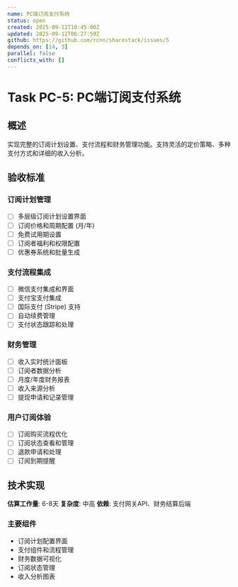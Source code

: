 ```yaml
---
name: PC端订阅支付系统
status: open  
created: 2025-09-12T10:45:00Z
updated: 2025-09-12T06:27:59Z
github: https://github.com/rcnn/sharestack/issues/5
depends_on: [14, 3]
parallel: false
conflicts_with: []
---
```


# Task PC-5: PC端订阅支付系统

## 概述

实现完整的订阅计划设置、支付流程和财务管理功能。支持灵活的定价策略、多种支付方式和详细的收入分析。

## 验收标准

### 订阅计划管理
- [ ] 多层级订阅计划设置界面
- [ ] 订阅价格和周期配置 (月/年)
- [ ] 免费试用期设置
- [ ] 订阅者福利和权限配置
- [ ] 优惠券系统和批量生成

### 支付流程集成
- [ ] 微信支付集成和界面
- [ ] 支付宝支付集成
- [ ] 国际支付 (Stripe) 支持
- [ ] 自动续费管理
- [ ] 支付状态跟踪和处理

### 财务管理  
- [ ] 收入实时统计面板
- [ ] 订阅者数据分析
- [ ] 月度/年度财务报表
- [ ] 收入来源分析
- [ ] 提现申请和记录管理

### 用户订阅体验
- [ ] 订阅购买流程优化
- [ ] 订阅状态查看和管理
- [ ] 退款申请和处理
- [ ] 订阅到期提醒

## 技术实现

**估算工作量**: 6-8天
**复杂度**: 中高
**依赖**: 支付网关API、财务结算后端

### 主要组件
- 订阅计划配置界面
- 支付组件和流程管理
- 财务数据可视化
- 订阅状态管理
- 收入分析图表
